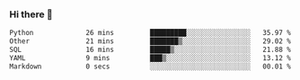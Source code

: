 ### Hi there 👋

<!--START_SECTION:waka-->

```txt
Python             26 mins         █████████░░░░░░░░░░░░░░░░   35.97 %
Other              21 mins         ███████▒░░░░░░░░░░░░░░░░░   29.02 %
SQL                16 mins         █████▒░░░░░░░░░░░░░░░░░░░   21.88 %
YAML               9 mins          ███▒░░░░░░░░░░░░░░░░░░░░░   13.12 %
Markdown           0 secs          ░░░░░░░░░░░░░░░░░░░░░░░░░   00.01 %
```

<!--END_SECTION:waka-->

<!--
**Jonas-VanHaeken/Jonas-VanHaeken** is a ✨ _special_ ✨ repository because its `README.md` (this file) appears on your GitHub profile.

Here are some ideas to get you started:

- 🔭 I’m currently working on ...
- 🌱 I’m currently learning ...
- 👯 I’m looking to collaborate on ...
- 🤔 I’m looking for help with ...
- 💬 Ask me about ...
- 📫 How to reach me: ...
- 😄 Pronouns: ...
- ⚡ Fun fact: ...
-->
